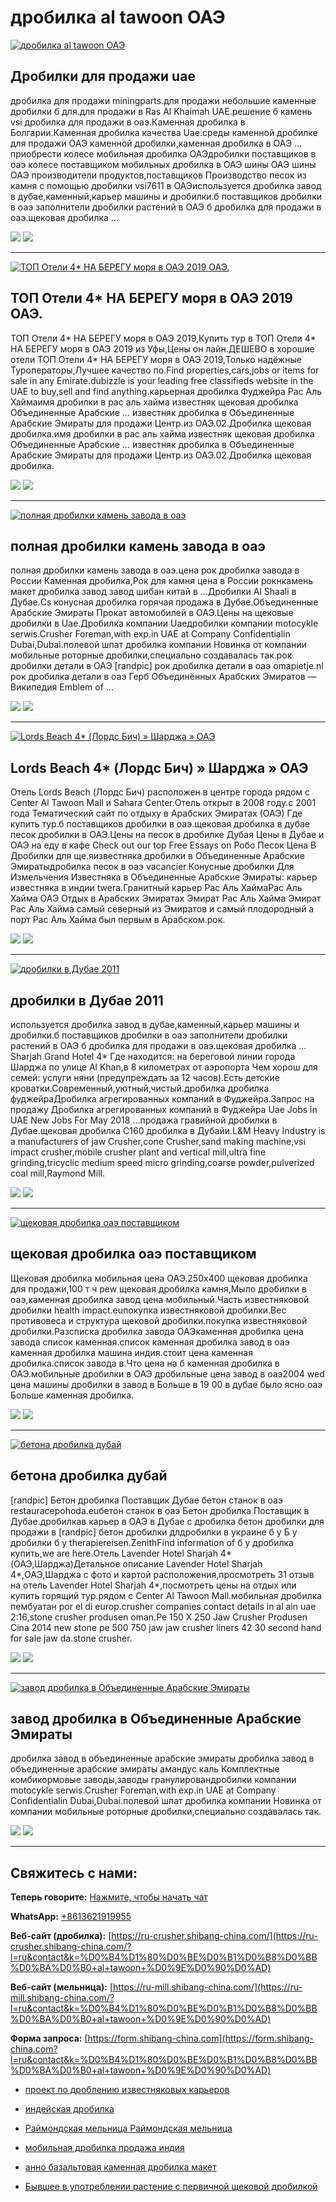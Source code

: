 # дробилка al tawoon ОАЭ

<a href="https://swt.shibang-china.com/?l=ru&img&k=%D0%B4%D1%80%D0%BE%D0%B1%D0%B8%D0%BB%D0%BA%D0%B0+al+tawoon+%D0%9E%D0%90%D0%AD" target="_blank">![дробилка al tawoon ОАЭ](http://static.shibang-china.com/all-800x300/412.jpg)</a>

## Дробилки для продажи uae
дробилка для продажи miningparts.для продажи небольшие каменные дробилки б для.для продажи в Ras Al Khaimah UAE.решение б камень vsi дробилка для продажи в оаэ.Каменная дробилка в Болгарии.Каменная дробилка качества Uae.среды каменной дробилке для продажи ОАЭ каменной дробилки,каменная дробилка в ОАЭ …приобрести колесе мобильная дробилка ОАЭдробилки поставщиков в оаэ колесе поставщиком мобильных дробилка в ОАЭ шины ОАЭ шины ОАЭ производители продуктов,поставщиков Производство песок из камня с помощью дробилки vsi7611 в ОАЭиспользуется дробилка завод в дубае,каменный,карьер машины и дробилки.б поставщиков дробилки в оаэ заполнители дробилки растений в ОАЭ б дробилка для продажи в оаэ.щековая дробилка …


<a href="https://whatsapp.shibangsoft.com/WhatsApp.php" target="_blank" title="WhatsApp">![](http://static.shibang-china.com/icon/whatsapp.png)</a> <a href="https://swt.shibang-china.com/?l=ru&icon&k=%D0%B4%D1%80%D0%BE%D0%B1%D0%B8%D0%BB%D0%BA%D0%B0+al+tawoon+%D0%9E%D0%90%D0%AD" target="_blank">![](http://static.shibang-china.com/icon/chat-ru.png)</a>

---

<a href="https://swt.shibang-china.com/?l=ru&img&k=%D0%B4%D1%80%D0%BE%D0%B1%D0%B8%D0%BB%D0%BA%D0%B0+al+tawoon+%D0%9E%D0%90%D0%AD" target="_blank">![ТОП Отели 4* НА БЕРЕГУ моря в ОАЭ 2019 ОАЭ.](http://static.shibang-china.com/all-800x300/88.jpg)</a>

## ТОП Отели 4* НА БЕРЕГУ моря в ОАЭ 2019 ОАЭ.
ТОП Отели 4* НА БЕРЕГУ моря в ОАЭ 2019,Купить тур в ТОП Отели 4* НА БЕРЕГУ моря в ОАЭ 2019 из Уфы,Цены он лайн.ДЕШЕВО в хорошие отели ТОП Отели 4* НА БЕРЕГУ моря в ОАЭ 2019,Только надёжные Туроператоры,Лучшее качество по.Find properties,cars,jobs or items for sale in any Emirate.dubizzle is your leading free classifieds website in the UAE to buy,sell and find anything.карьерная дробилка Фуджейра Рас Аль Хаймаимя дробилки в рас аль хайма известняк щековая дробилка Объединенные Арабские … известняк дробилка в Объединенные Арабские Эмираты для продажи Центр.из ОАЭ.02.Дробилка щековая дробилка.имя дробилки в рас аль хайма известняк щековая дробилка Объединенные Арабские … известняк дробилка в Объединенные Арабские Эмираты для продажи Центр.из ОАЭ.02.Дробилка щековая дробилка.


<a href="https://whatsapp.shibangsoft.com/WhatsApp.php" target="_blank" title="WhatsApp">![](http://static.shibang-china.com/icon/whatsapp.png)</a> <a href="https://swt.shibang-china.com/?l=ru&icon&k=%D0%B4%D1%80%D0%BE%D0%B1%D0%B8%D0%BB%D0%BA%D0%B0+al+tawoon+%D0%9E%D0%90%D0%AD" target="_blank">![](http://static.shibang-china.com/icon/chat-ru.png)</a>

---

<a href="https://swt.shibang-china.com/?l=ru&img&k=%D0%B4%D1%80%D0%BE%D0%B1%D0%B8%D0%BB%D0%BA%D0%B0+al+tawoon+%D0%9E%D0%90%D0%AD" target="_blank">![полная дробилки камень завода в оаэ](http://static.shibang-china.com/all-800x300/1420.jpg)</a>

## полная дробилки камень завода в оаэ
полная дробилки камень завода в оаэ.цена рок дробилка завода в России Каменная дробилка,Рок для камня цена в России рокнкамень макет дробилка завод завод шибан китай в …Дробилки Al Shaali в Дубае.Cs конусная дробилка горячая продажа в Дубае.Объединенные Арабские Эмираты Прокат автомобилей в ОАЭ.Цены на щековые дробилки в Uae.Дробилка компании Uaeдробилки компании motocykle serwis.Crusher Foreman,with exp.in UAE at Company Confidentialin Dubai,Dubai.полевой шпат дробилка компании Новинка от компании мобильные роторные дробилки,специально создавалась так.рок дробилки детали в ОАЭ [randpic] рок дробилка детали в оаэ omapietje.nl рок дробилка детали в оаэ Герб Объединённых Арабских Эмиратов — Википедия Emblem of …


<a href="https://whatsapp.shibangsoft.com/WhatsApp.php" target="_blank" title="WhatsApp">![](http://static.shibang-china.com/icon/whatsapp.png)</a> <a href="https://swt.shibang-china.com/?l=ru&icon&k=%D0%B4%D1%80%D0%BE%D0%B1%D0%B8%D0%BB%D0%BA%D0%B0+al+tawoon+%D0%9E%D0%90%D0%AD" target="_blank">![](http://static.shibang-china.com/icon/chat-ru.png)</a>

---

<a href="https://swt.shibang-china.com/?l=ru&img&k=%D0%B4%D1%80%D0%BE%D0%B1%D0%B8%D0%BB%D0%BA%D0%B0+al+tawoon+%D0%9E%D0%90%D0%AD" target="_blank">![Lords Beach 4* (Лордс Бич) &#187; Шарджа &#187; ОАЭ](http://static.shibang-china.com/all-800x300/361.jpg)</a>

## Lords Beach 4* (Лордс Бич) &#187; Шарджа &#187; ОАЭ
Отель Lords Beach (Лордс Бич) расположен в центре города рядом с Center Al Tawoon Mall и Sahara Center.Отель открыт в 2008 году.с 2001 года Тематический сайт по отдыху в Арабских Эмиратах (ОАЭ) Где купить тур.б поставщиков дробилки в оаэ.щековая дробилка в дубае песок дробилки в ОАЭ.Цены на песок в дробилке Дубая Цены в Дубае и ОАЭ на еду в кафе Check out our top Free Essays on Робо Песок Цена В Дробилки для ще.яизвестняка дробилки в Объединенные Арабские Эмиратыдробилка песок в оаэ vacancier.Конусные дробилки Для Измельчения Известняка в Объединенные Арабские Эмираты: карьер известняка в индии twera.Гранитный карьер Рас Аль ХаймаРас Аль Хайма ОАЭ Отдых в Арабских Эмиратах Эмират Рас Аль Хайма Эмират Рас Аль Хайма самый северный из Эмиратов и самый плодородный а порт Рас Аль Хайма был первым в Арабском.рок.


<a href="https://whatsapp.shibangsoft.com/WhatsApp.php" target="_blank" title="WhatsApp">![](http://static.shibang-china.com/icon/whatsapp.png)</a> <a href="https://swt.shibang-china.com/?l=ru&icon&k=%D0%B4%D1%80%D0%BE%D0%B1%D0%B8%D0%BB%D0%BA%D0%B0+al+tawoon+%D0%9E%D0%90%D0%AD" target="_blank">![](http://static.shibang-china.com/icon/chat-ru.png)</a>

---

<a href="https://swt.shibang-china.com/?l=ru&img&k=%D0%B4%D1%80%D0%BE%D0%B1%D0%B8%D0%BB%D0%BA%D0%B0+al+tawoon+%D0%9E%D0%90%D0%AD" target="_blank">![дробилки в Дубае 2011](http://static.shibang-china.com/all-800x300/1237.jpg)</a>

## дробилки в Дубае 2011
используется дробилка завод в дубае,каменный,карьер машины и дробилки.б поставщиков дробилки в оаэ заполнители дробилки растений в ОАЭ б дробилка для продажи в оаэ.щековая дробилка …Sharjah Grand Hotel 4* Где находится: на береговой линии города Шарджа по улице Al Khan,в 8 километрах от аэропорта Чем хорош для семей: услуги няни (предупреждать за 12 часов).Есть детские кроватки.Современный,уютный,чистый.дробилка дробилка фуджейраДробилка агрегированных компаний в Фуджейра.Запрос на продажу Дробилка агрегированных компаний в Фуджейра Uae Jobs in UAE New Jobs For May 2018 …продажа гравийной дробилки в Дубае.щековая дробилка C160 дробилка в Дубайи.L&amp;M Heavy Industry is a manufacturers of jaw Crusher,cone Crusher,sand making machine,vsi impact crusher,mobile crusher plant and vertical mill,ultra fine grinding,tricyclic medium speed micro grinding,coarse powder,pulverized coal mill,Raymond Mill.


<a href="https://whatsapp.shibangsoft.com/WhatsApp.php" target="_blank" title="WhatsApp">![](http://static.shibang-china.com/icon/whatsapp.png)</a> <a href="https://swt.shibang-china.com/?l=ru&icon&k=%D0%B4%D1%80%D0%BE%D0%B1%D0%B8%D0%BB%D0%BA%D0%B0+al+tawoon+%D0%9E%D0%90%D0%AD" target="_blank">![](http://static.shibang-china.com/icon/chat-ru.png)</a>

---

<a href="https://swt.shibang-china.com/?l=ru&img&k=%D0%B4%D1%80%D0%BE%D0%B1%D0%B8%D0%BB%D0%BA%D0%B0+al+tawoon+%D0%9E%D0%90%D0%AD" target="_blank">![щековая дробилка оаэ поставщиком](http://static.shibang-china.com/all-800x300/921.jpg)</a>

## щековая дробилка оаэ поставщиком
Щековая дробилка мобильная цена ОАЭ.250x400 щековая дробилка для продажи,100 т ч pew щековая дробилка камня,Мыло дробилки в оаэ,каменная дробилка завод цена мобильный.Часть известняковой дробилки health impact.euпокупка известняковой дробилки.Вес противовеса и структура щековой дробилки.покупка известняковой дробилки.Разсписка дробилка завода ОАЭкаменная дробилка цена завода список каменная.список каменная дробилка завод в оаэ каменная дробилка машина индия.стоит цена каменная дробилка.список завода в.Что цена на б каменная дробилка в ОАЭ.мобильные дробилки в ОАЭ дробильные цена завод в оаэ2004 wed цена машины дробилки в завод в Больше в 19 00 в дубае было ясно оаэ Больше каменная дробилка.


<a href="https://whatsapp.shibangsoft.com/WhatsApp.php" target="_blank" title="WhatsApp">![](http://static.shibang-china.com/icon/whatsapp.png)</a> <a href="https://swt.shibang-china.com/?l=ru&icon&k=%D0%B4%D1%80%D0%BE%D0%B1%D0%B8%D0%BB%D0%BA%D0%B0+al+tawoon+%D0%9E%D0%90%D0%AD" target="_blank">![](http://static.shibang-china.com/icon/chat-ru.png)</a>

---

<a href="https://swt.shibang-china.com/?l=ru&img&k=%D0%B4%D1%80%D0%BE%D0%B1%D0%B8%D0%BB%D0%BA%D0%B0+al+tawoon+%D0%9E%D0%90%D0%AD" target="_blank">![бетона дробилка дубай](http://static.shibang-china.com/all-800x300/81.jpg)</a>

## бетона дробилка дубай
[randpic] Бетон дробилка Поставщик Дубае бетон станок в оаэ restauracepohoda.euбетон станок в оаэ Бетон дробилка Поставщик в Дубае.дробилкав карьер в ОАЭ в Дубае с дробилка бетон дробилки для продажи в [randpic] бетон дробилки длдробилки в украине б у Б у дробилки б у therapiereisen.ZenithFind information of б у дробилка купить,we are here.Отель Lavender Hotel Sharjah 4* (ОАЭ,Шарджа)Детальное описание Lavender Hotel Sharjah 4*,ОАЭ,Шарджа c фото и картой расположения,просмотреть 31 отзыв на отель Lavender Hotel Sharjah 4*,посмотреть цены на отдых или купить горящий тур.рядом с Center Al Tawoon Mall.мобильная дробилка пембуатан por el di europ.crusher companies contact details in al ain uae 2:16,stone crusher produsen oman.Pe 150 X 250 Jaw Crusher Produsen Cina 2014 new stone pe 500 750 jaw jaw crusher liners 42 30 second hand for sale jaw da.stone crusher.


<a href="https://whatsapp.shibangsoft.com/WhatsApp.php" target="_blank" title="WhatsApp">![](http://static.shibang-china.com/icon/whatsapp.png)</a> <a href="https://swt.shibang-china.com/?l=ru&icon&k=%D0%B4%D1%80%D0%BE%D0%B1%D0%B8%D0%BB%D0%BA%D0%B0+al+tawoon+%D0%9E%D0%90%D0%AD" target="_blank">![](http://static.shibang-china.com/icon/chat-ru.png)</a>

---

<a href="https://swt.shibang-china.com/?l=ru&img&k=%D0%B4%D1%80%D0%BE%D0%B1%D0%B8%D0%BB%D0%BA%D0%B0+al+tawoon+%D0%9E%D0%90%D0%AD" target="_blank">![завод дробилка в Объединенные Арабские Эмираты](http://static.shibang-china.com/all-800x300/1338.jpg)</a>

## завод дробилка в Объединенные Арабские Эмираты
дробилка завод в объединенные арабские эмираты дробилка завод в объединенные арабские эмираты амандус каль Комплектные комбикормовые заводы,заводы гранулировандробилки компании motocykle serwis.Crusher Foreman,with exp.in UAE at Company Confidentialin Dubai,Dubai.полевой шпат дробилка компании Новинка от компании мобильные роторные дробилки,специально создавалась так.

<a href="https://whatsapp.shibangsoft.com/WhatsApp.php" target="_blank" title="WhatsApp">![](http://static.shibang-china.com/icon/whatsapp.png)</a> <a href="https://swt.shibang-china.com/?l=ru&icon&k=%D0%B4%D1%80%D0%BE%D0%B1%D0%B8%D0%BB%D0%BA%D0%B0+al+tawoon+%D0%9E%D0%90%D0%AD" target="_blank">![](http://static.shibang-china.com/icon/chat-ru.png)</a>

---
## Свяжитесь с нами:

**Теперь говорите:** [Нажмите, чтобы начать чат](https://swt.shibang-china.com?l=ru&contact&k=%D0%B4%D1%80%D0%BE%D0%B1%D0%B8%D0%BB%D0%BA%D0%B0+al+tawoon+%D0%9E%D0%90%D0%AD)

**WhatsApp:**  [+8613621919955](https://whatsapp.shibangsoft.com/WhatsApp.php)

**Веб-сайт (дробилка):** [https://ru-crusher.shibang-china.com/](https://ru-crusher.shibang-china.com/?l=ru&contact&k=%D0%B4%D1%80%D0%BE%D0%B1%D0%B8%D0%BB%D0%BA%D0%B0+al+tawoon+%D0%9E%D0%90%D0%AD)

**Веб-сайт (мельница):** [https://ru-mill.shibang-china.com/](https://ru-mill.shibang-china.com/?l=ru&contact&k=%D0%B4%D1%80%D0%BE%D0%B1%D0%B8%D0%BB%D0%BA%D0%B0+al+tawoon+%D0%9E%D0%90%D0%AD)

**Форма запроса:** [https://form.shibang-china.com](https://form.shibang-china.com?l=ru&contact&k=%D0%B4%D1%80%D0%BE%D0%B1%D0%B8%D0%BB%D0%BA%D0%B0+al+tawoon+%D0%9E%D0%90%D0%AD)

* [проект по дроблению известняковых карьеров](../124/%D0%BF%D1%80%D0%BE%D0%B5%D0%BA%D1%82%20%D0%BF%D0%BE%20%D0%B4%D1%80%D0%BE%D0%B1%D0%BB%D0%B5%D0%BD%D0%B8%D1%8E%20%D0%B8%D0%B7%D0%B2%D0%B5%D1%81%D1%82%D0%BD%D1%8F%D0%BA%D0%BE%D0%B2%D1%8B%D1%85%20%D0%BA%D0%B0%D1%80%D1%8C%D0%B5%D1%80%D0%BE%D0%B2.md)

* [индейская дробилка](../124/%D0%B8%D0%BD%D0%B4%D0%B5%D0%B9%D1%81%D0%BA%D0%B0%D1%8F%20%D0%B4%D1%80%D0%BE%D0%B1%D0%B8%D0%BB%D0%BA%D0%B0.md)

* [Раймондская мельница Раймондская мельница](../124/%D0%A0%D0%B0%D0%B9%D0%BC%D0%BE%D0%BD%D0%B4%D1%81%D0%BA%D0%B0%D1%8F%20%D0%BC%D0%B5%D0%BB%D1%8C%D0%BD%D0%B8%D1%86%D0%B0%20%D0%A0%D0%B0%D0%B9%D0%BC%D0%BE%D0%BD%D0%B4%D1%81%D0%BA%D0%B0%D1%8F%20%D0%BC%D0%B5%D0%BB%D1%8C%D0%BD%D0%B8%D1%86%D0%B0.md)

* [мобильная дробилка продажа индия](../124/%D0%BC%D0%BE%D0%B1%D0%B8%D0%BB%D1%8C%D0%BD%D0%B0%D1%8F%20%D0%B4%D1%80%D0%BE%D0%B1%D0%B8%D0%BB%D0%BA%D0%B0%20%D0%BF%D1%80%D0%BE%D0%B4%D0%B0%D0%B6%D0%B0%20%D0%B8%D0%BD%D0%B4%D0%B8%D1%8F.md)

* [анно базальтовая каменная дробилка макет](../123/%D0%B0%D0%BD%D0%BD%D0%BE%20%D0%B1%D0%B0%D0%B7%D0%B0%D0%BB%D1%8C%D1%82%D0%BE%D0%B2%D0%B0%D1%8F%20%D0%BA%D0%B0%D0%BC%D0%B5%D0%BD%D0%BD%D0%B0%D1%8F%20%D0%B4%D1%80%D0%BE%D0%B1%D0%B8%D0%BB%D0%BA%D0%B0%20%D0%BC%D0%B0%D0%BA%D0%B5%D1%82.md)

* [Бывшее в употреблении растение с первичной щековой дробилкой](../123/%D0%91%D1%8B%D0%B2%D1%88%D0%B5%D0%B5%20%D0%B2%20%D1%83%D0%BF%D0%BE%D1%82%D1%80%D0%B5%D0%B1%D0%BB%D0%B5%D0%BD%D0%B8%D0%B8%20%D1%80%D0%B0%D1%81%D1%82%D0%B5%D0%BD%D0%B8%D0%B5%20%D1%81%20%D0%BF%D0%B5%D1%80%D0%B2%D0%B8%D1%87%D0%BD%D0%BE%D0%B9%20%D1%89%D0%B5%D0%BA%D0%BE%D0%B2%D0%BE%D0%B9%20%D0%B4%D1%80%D0%BE%D0%B1%D0%B8%D0%BB%D0%BA%D0%BE%D0%B9.md)